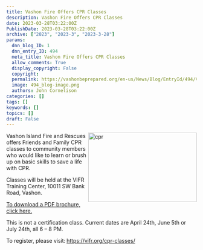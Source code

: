 ```yaml
---
title: Vashon Fire Offers CPR Classes
description: Vashon Fire Offers CPR Classes
date: 2023-03-28T03:22:00Z
PublishDate: 2023-03-28T03:22:00Z
archive: ["2023", "2023-3", "2023-3-28"]
params:
  dnn_blog_ID: 1
  dnn_entry_ID: 494
  meta_title: Vashon Fire Offers CPR Classes
  allow_comments: True
  display_copyright: False
  copyright:
  permalink: https://vashonbeprepared.org/en-us/News/Blog/EntryId/494/Vashon-Fire-Offers-CPR-Classes
  image: 494_blog-image.png
  authors: John Cornelison
categories: []
tags: []
keywords: []
topics: []
draft: False
---
```


<p><img alt="cpr" src="./images/cpr.jpg" style="border: 0px currentcolor; float: right; display: inline; background-image: none; width: 287px; height: 183px;" title="cpr" />Vashon Island Fire and Rescues offers Friends and Family CPR classes to community members who would like to learn or brush up on basic skills to save a life with CPR.</p>

<p>Classes will be held at the VIFR Training Center, 10011 SW Bank Road, Vashon.</p>

<p><a href="https://vifr.org/wp-content/uploads/2023/03/CPR-Classes.pdf">To download a PDF brochure, click here.</a></p>

<p>This is not a certification class. Current dates are April 24th, June 5th or July 24th, all 6 &ndash; 8 PM.</p>

<p>To register, please visit:<strong> </strong><a href="https://vifr.org/cpr-classes/" title="https://vifr.org/cpr-classes/">https://vifr.org/cpr-classes/</a></p>
